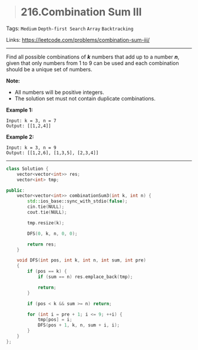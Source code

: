 > # 216.Combination Sum III

Tags: `Medium` `Depth-first Search` `Array` `Backtracking`

Links: https://leetcode.com/problems/combination-sum-iii/

------

Find all possible combinations of ***k*** numbers that add up to a number ***n***, given that only numbers from 1 to 9 can be used and each combination should be a unique set of numbers.

**Note:**

- All numbers will be positive integers.
- The solution set must not contain duplicate combinations.

**Example 1:**

```
Input: k = 3, n = 7
Output: [[1,2,4]]
```

**Example 2:**

```
Input: k = 3, n = 9
Output: [[1,2,6], [1,3,5], [2,3,4]]
```

-----

```c++
class Solution {
    vector<vector<int>> res;
    vector<int> tmp;

public:
    vector<vector<int>> combinationSum3(int k, int n) {
        std::ios_base::sync_with_stdio(false);
        cin.tie(NULL);
        cout.tie(NULL);

        tmp.resize(k);

        DFS(0, k, n, 0, 0);

        return res;
    }

    void DFS(int pos, int k, int n, int sum, int pre)
    {
        if (pos == k) {
            if (sum == n) res.emplace_back(tmp);

            return;
        }

        if (pos < k && sum >= n) return;

        for (int i = pre + 1; i <= 9; ++i) {
            tmp[pos] = i;
            DFS(pos + 1, k, n, sum + i, i);
        }
    }  
};
```

